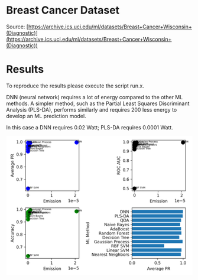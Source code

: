 # Breast Cancer Dataset

Source: [https://archive.ics.uci.edu/ml/datasets/Breast+Cancer+Wisconsin+(Diagnostic)](https://archive.ics.uci.edu/ml/datasets/Breast+Cancer+Wisconsin+(Diagnostic))



# Results

To reproduce the results please execute the script run.x.

DNN (neural network) requires a lot of energy compared to the other ML methods.
A simpler method, such as the Partial Least Squares Discriminant Analysis (PLS-DA),
performs similarly and requires 200 less energy to develop an ML prediction model.

In this case a DNN requires 0.02 Watt; PLS-DA requires 0.0001 Watt.

![Breast Cancer Results](https://raw.githubusercontent.com/gmrandazzo/ClassPipeliner/main/BreastCancer/breast_cancer_results.png)

